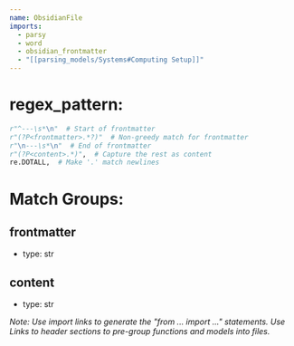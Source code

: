 ```yaml
---
name: ObsidianFile
imports:
  - parsy
  - word
  - obsidian_frontmatter
  - "[[parsing_models/Systems#Computing Setup]]"
---
```

# regex_pattern:
```python
r"^---\s*\n"  # Start of frontmatter
r"(?P<frontmatter>.*?)"  # Non-greedy match for frontmatter
r"\n---\s*\n"  # End of frontmatter
r"(?P<content>.*)",  # Capture the rest as content
re.DOTALL,  # Make '.' match newlines
```

# Match Groups:
## frontmatter
- type: str

## content
- type: str

*Note: Use import links to generate the "from ... import ..." statements. Use Links to header sections to pre-group functions and models into files.* 

